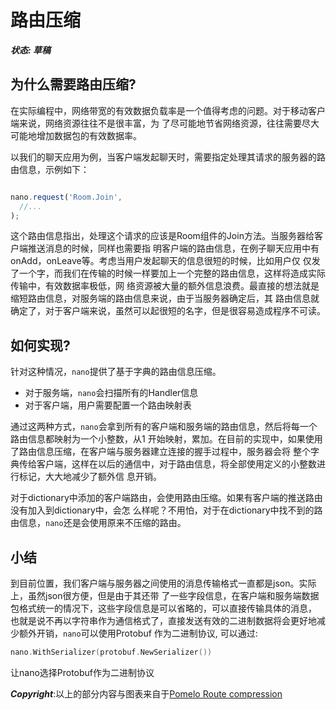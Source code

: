 # 路由压缩

***状态: 草稿***

## 为什么需要路由压缩?

在实际编程中，网络带宽的有效数据负载率是一个值得考虑的问题。对于移动客户端来说，网络资源往往不是很丰富，为
了尽可能地节省网络资源，往往需要尽大可能地增加数据包的有效数据率。

以我们的聊天应用为例，当客户端发起聊天时，需要指定处理其请求的服务器的路由信息，示例如下：

```javascript

nano.request('Room.Join',
  //...
);

```
这个路由信息指出，处理这个请求的应该是Room组件的Join方法。当服务器给客户端推送消息的时候，同样也需要指
明客户端的路由信息，在例子聊天应用中有onAdd，onLeave等。考虑当用户发起聊天的信息很短的时候，比如用户仅
仅发了一个字，而我们在传输的时候一样要加上一个完整的路由信息，这样将造成实际传输中，有效数据率极低，网
络资源被大量的额外信息浪费。最直接的想法就是缩短路由信息，对服务端的路由信息来说，由于当服务器确定后，其
路由信息就确定了，对于客户端来说，虽然可以起很短的名字，但是很容易造成程序不可读。

## 如何实现?

针对这种情况，`nano`提供了基于字典的路由信息压缩。

* 对于服务端，`nano`会扫描所有的Handler信息
* 对于客户端，用户需要配置一个路由映射表

通过这两种方式，`nano`会拿到所有的客户端和服务端的路由信息，然后将每一个路由信息都映射为一个小整数，从1
开始映射，累加。在目前的实现中，如果使用了路由信息压缩，在客户端与服务器建立连接的握手过程中，服务器会将
整个字典传给客户端，这样在以后的通信中，对于路由信息，将全部使用定义的小整数进行标记，大大地减少了额外信
息开销。

对于dictionary中添加的客户端路由，会使用路由压缩。如果有客户端的推送路由没有加入到dictionary中，会怎
么样呢？不用怕，对于在dictionary中找不到的路由信息，`nano`还是会使用原来不压缩的路由。

## 小结
到目前位置，我们客户端与服务器之间使用的消息传输格式一直都是json。实际上，虽然json很方便，但是由于其还带
了一些字段信息，在客户端和服务端数据包格式统一的情况下，这些字段信息是可以省略的，可以直接传输具体的消息，
也就是说不再以字符串作为通信格式了，直接发送有效的二进制数据将会更好地减少额外开销，`nano`可以使用Protobuf
作为二进制协议, 可以通过:
```go
nano.WithSerializer(protobuf.NewSerializer())
```
让nano选择Protobuf作为二进制协议

***Copyright***:以上的部分内容与图表来自于[Pomelo Route compression](https://github.com/NetEase/pomelo/wiki/Route-compression)
